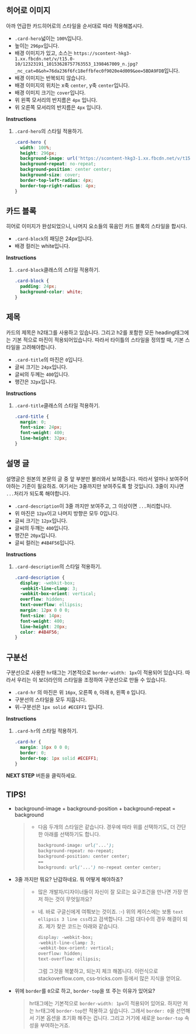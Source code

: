 ## 히어로 이미지
아까 언급한 카드히어로의 스타일을 순서대로 따라 적용해봅시다.
* `.card-hero`넓이는 `100%`입니다.
* 높이는 `296px`입니다.
* 배경 이미지가 있고, 소스는 `https://scontent-hkg3-1.xx.fbcdn.net/v/t15.0-10/12323191_10153628757763553_1398467009_n.jpg?_nc_cat=0&oh=76da236f6fc18effbfec0f9020e4d009&oe=5BDA9FDB`입니다.
* 배경 이미지는 반복되지 않습니다. 
* 배경 이미지의 위치는 x축 `center`, y축 `center`입니다. 
* 배경 이미지 크기는 `cover`입니다.
* 위 왼쪽 모서리의 반지름은 `4px` 입니다.
* 위 오른쪽 모서리의 반지름은 `4px` 입니다.


**Instructions**
1. `.card-hero`의 스타일 적용하기. 

    ```css
    .card-hero {
      width: 100%;
      height: 296px;
      background-image: url('https://scontent-hkg3-1.xx.fbcdn.net/v/t15.0-10/12323191_10153628757763553_1398467009_n.jpg?_nc_cat=0&oh=76da236f6fc18effbfec0f9020e4d009&oe=5BDA9FDB');
      background-repeat: no-repeat;
      background-position: center center;
      background-size: cover;
      border-top-left-radius: 4px;
      border-top-right-radius: 4px;
    }
    ```



## 카드 블록
히어로 이미지가 완성되었으니, 나머지 요소들의 묶음인 카드 블록의 스타일을 합시다. 

* `.card-block`의 패딩은 24px입니다.
* 배경 컬러는 white입니다.


**Instructions**
1. `.card-block`클래스의 스타일 적용하기.
    ```css
    .card-block {
      padding: 24px;
      background-color: white;
    }
    ```



## 제목 
카드의 제목은 h2태그를 사용하고 있습니다. 그리고 h2를 포함한 모든 heading태그에는 기본 적으로 마진이 적용되어있습니다. 따라서 타이틀의 스타일을 정의할 때, 기본 스타일을 고려해야합니다.

* `.card-title`의 마진은 `0`입니다.
* 글씨 크기는 `24px`입니다.
* 글씨의 두께는 `400`입니다.
* 행간은 `32px`입니다.


**Instructions**
1. `.card-title`클래스의 스타일 적용하기.
    ```css
    .card-title {
      margin: 0;
      font-size: 24px;
      font-weight: 400;
      line-height: 32px;
    }
    ```



## 설명 글

설명글은 원본의 본문의 글 중 앞 부분만 불러와서 보여줍니다. 따라서 얼마나 보여주어야하는 기준이 필요하죠. 여기서는 3줄까지만 보여주도록 할 것입니다. 3줄이 지나면 `...`처리가 되도록 해야합니다. 

- `.card-description`이 3줄 까지만 보여주고, 그 이상이면 `...`처리합니다.
- 위 마진은 `12px`이고 나머지 방향은 모두 0입니다.
- 글씨 크기는 `12px`입니다.
- 글씨의 두깨는 `400`입니다.
- 행간은 `20px`입니다.
- 글씨 컬러는 `#4B4F56`입니다.

**Instructions**

1. `.card-description`의 스타일 적용하기.

   ```css
   .card-description {
     display: -webkit-box;
     -webkit-line-clamp: 3;
     -webkit-box-orient: vertical;
     overflow: hidden;
     text-overflow: ellipsis;
     margin: 12px 0 0 0;
     font-size: 14px;
     font-weight: 400;
     line-height: 20px;
     color: #4B4F56;
   }
   ```





## 구분선

구분선으로 사용한 `hr`태그는 기본적으로 `border-width: 1px`이 적용되어 있습니다. 따라서 우리는 이 보더라인의 스타일을 조정하여 구분선으로 만들 수 있습니다.

- `.card-hr` 의 마진은 위 `16px`, 오른쪽 `0`, 아래 `0`, 왼쪽 `0` 입니다.
- 구분선의 스타일을 모두 지웁니다.
- 위-구분선은 `1px solid #ECEFF1` 입니다.

**Instructions**

1. `.card-hr`의 스타일 적용하기.

   ```css
   .card-hr {
     margin: 16px 0 0 0;
     border: 0;
     border-top: 1px solid #ECEFF1;
   }
   ```



**NEXT STEP** 버튼을 클릭하세요.



## TIPS!

- background-image + background-position + background-repeat = background

  > * 다음 두개의 스타일은 같습니다. 경우에 따라 위를 선택하기도, 더 간단한 아래를 선택하기도 합니다.
  >
  >   ```css
  >   background-image: url('...');
  >   background-repeat: no-repeat;
  >   background-position: center center;
  >   ==
  >   background: url('...') no-repeat center center;
  >   ```

- 3줄 까지만 뭐요? 난감하네요. 뭐 어떻게 해야하죠?

  > - 많은 개발자/디자이너들이 자신이 잘 모르는 요구조건을 만나면 가장 먼저 하는 것이 무엇일까요? 
  >
  > - 네. 바로 구글신에게 여쭤보는 것이죠. :-) 위의 케이스에는 보통 `text ellipsis 3 line css`라고 검색합니다. 그럼 대다수의 경우 해결이 되죠. 제가 찾은 코드는 아래와 같습니다.
  >
  >   ```css
  >   display: -webkit-box;
  >   -webkit-line-clamp: 3;
  >   -webkit-box-orient: vertical;
  >   overflow: hidden;
  >   text-overflow: ellipsis;
  >   ```
  >
  >   그럼 그것을 복붙하고, 되는지 체크 해봅니다. 이런식으로 stackoverflow.com, css-tricks.com 등에서 많은 지식을 얻어요.

- 위에 `border`를 `0`으로 하고, `border-top`을 또 주는 이유가 있어요? 

  > hr태그에는 기본적으로 `border-width: 1px`이 적용되어 있어요. 하지만 저는 `hr`태그에 `border-top`만 적용하고 싶습니다. 그래서 `border: 0`을 선언해서 기본 옵션을 초기화 해주는 겁니다. 그리고 거기에 새로운 `border-top` 속성을 부여하는거죠. 